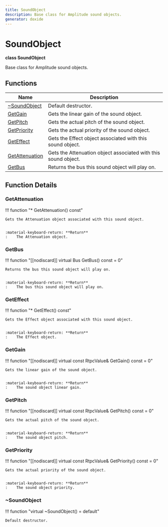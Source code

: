 ```yaml
---
title: SoundObject
description: Base class for Amplitude sound objects.
generator: doxide
---
```



# SoundObject

**class  SoundObject**


Base class for Amplitude sound objects.


    


## Functions

| Name | Description |
| ---- | ----------- |
| [~SoundObject](#_u007eSoundObject) | Default destructor.  |
| [GetGain](#GetGain) | Gets the linear gain of the sound object. |
| [GetPitch](#GetPitch) | Gets the actual pitch of the sound object. |
| [GetPriority](#GetPriority) | Gets the actual priority of the sound object. |
| [GetEffect](#GetEffect) | Gets the Effect object associated with this sound object. |
| [GetAttenuation](#GetAttenuation) | Gets the Attenuation object associated with this sound object. |
| [GetBus](#GetBus) | Returns the bus this sound object will play on. |

## Function Details

### GetAttenuation<a name="GetAttenuation"></a>
!!! function "&#42; GetAttenuation() const"

    
    Gets the Attenuation object associated with this sound object.
    
    
    :material-keyboard-return: **Return**
    :    The Attenuation object.
            
    

### GetBus<a name="GetBus"></a>
!!! function "[[nodiscard]] virtual Bus GetBus() const = 0"

    
    Returns the bus this sound object will play on.
    
    
    :material-keyboard-return: **Return**
    :    The bus this sound object will play on.
            
    

### GetEffect<a name="GetEffect"></a>
!!! function "&#42; GetEffect() const"

    
    Gets the Effect object associated with this sound object.
    
    
    :material-keyboard-return: **Return**
    :    The Effect object.
            
    

### GetGain<a name="GetGain"></a>
!!! function "[[nodiscard]] virtual const RtpcValue&amp; GetGain() const = 0"

    
    Gets the linear gain of the sound object.
    
    
    :material-keyboard-return: **Return**
    :    The sound object linear gain.
            
    

### GetPitch<a name="GetPitch"></a>
!!! function "[[nodiscard]] virtual const RtpcValue&amp; GetPitch() const = 0"

    
    Gets the actual pitch of the sound object.
    
    
    :material-keyboard-return: **Return**
    :    The sound object pitch.
            
    

### GetPriority<a name="GetPriority"></a>
!!! function "[[nodiscard]] virtual const RtpcValue&amp; GetPriority() const = 0"

    
    Gets the actual priority of the sound object.
    
    
    :material-keyboard-return: **Return**
    :    The sound object priority.
            
    

### ~SoundObject<a name="_u007eSoundObject"></a>
!!! function "virtual ~SoundObject() = default"

    
    Default destructor.
             
    
    
    

